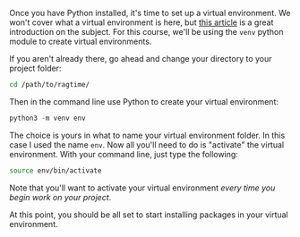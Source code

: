 Once you have Python installed, it's time to set up a virtual environment. We won't cover what a virtual environment is here, but [this article](https://realpython.com/python-virtual-environments-a-primer/) is a great introduction on the subject. For this course, we'll be using the `venv` python module to create virtual environments.

If you aren't already there, go ahead and change your directory to your project folder:

```bash
cd /path/to/ragtime/
```

Then in the command line use Python to create your virtual environment:

```python
python3 -m venv env
```

The choice is yours in what to name your virtual environment folder. In this case I used the name `env`. Now all you'll need to do is "activate" the virtual environment. With your command line, just type the following:

```bash
source env/bin/activate
```

Note that you'll want to activate your virtual environment *every time you begin work on your project*.

At this point, you should be all set to start installing packages in your virtual environment.